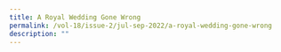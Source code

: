 ```yaml
---
title: A Royal Wedding Gone Wrong
permalink: /vol-18/issue-2/jul-sep-2022/a-royal-wedding-gone-wrong
description: ""
---
```

